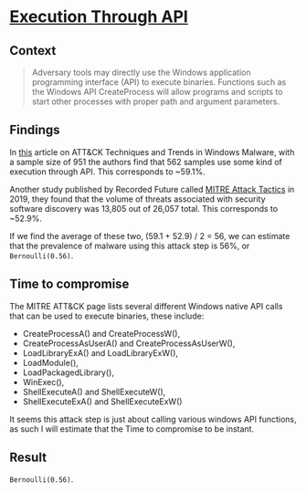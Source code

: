 # [Execution Through API](https://attack.mitre.org/techniques/T1106/)

## Context
>Adversary tools may directly use the Windows application programming interface (API) to execute binaries. Functions such as the Windows API CreateProcess will allow programs and scripts to start other processes with proper path and argument parameters. 

## Findings
In [this](https://krisk.io/post/sok-attack-securecomm19.pdf) article on ATT&CK Techniques and Trends in Windows Malware, with a sample size of 951 the authors find that 562 samples use some kind of execution through API. This corresponds to ~59.1%. 

Another study published by Recorded Future called [MITRE Attack Tactics](https://www.recordedfuture.com/mitre-attack-tactics/) in 2019, they found that the volume of threats associated with security software discovery was 13,805 out of 26,057 total. This corresponds to ~52.9%. 

If we find the average of these two, (59.1 + 52.9) / 2 = 56, we can estimate that the prevalence of malware using this attack step is 56%, or ```Bernoulli(0.56)```. 

## Time to compromise
The MITRE ATT&CK page lists several different Windows native API calls that can be used to execute binaries, these include: 
*   CreateProcessA() and CreateProcessW(),
*   CreateProcessAsUserA() and CreateProcessAsUserW(),
*   LoadLibraryExA() and LoadLibraryExW(),
*   LoadModule(),
*   LoadPackagedLibrary(),
*   WinExec(),
*   ShellExecuteA() and ShellExecuteW(),
*   ShellExecuteExA() and ShellExecuteExW()

It seems this attack step is just about calling various windows API functions, as such I will estimate that the Time to compromise to be instant. 

## Result
```Bernoulli(0.56)```. 